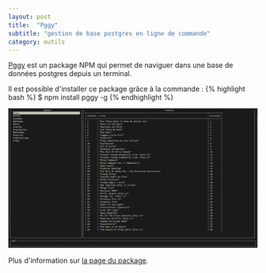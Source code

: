 ```yaml
---
layout: post
title:  "Pggy"
subtitle: "gestion de base postgres en ligne de commande"
category: outils
---
```


[Pggy][pggy] est un package NPM qui permet de naviguer dans une base de
données postgres depuis un terminal. 

Il est possible d'installer ce package grâce à la commande :
{% highlight bash %}
$ npm install pggy -g
{% endhighlight %}

<img src="/images/posts/pggy.png" width="600px"/>

Plus d'information sur [la page du package][pggy].

[pggy]: https://github.com/bulkan/pggy
